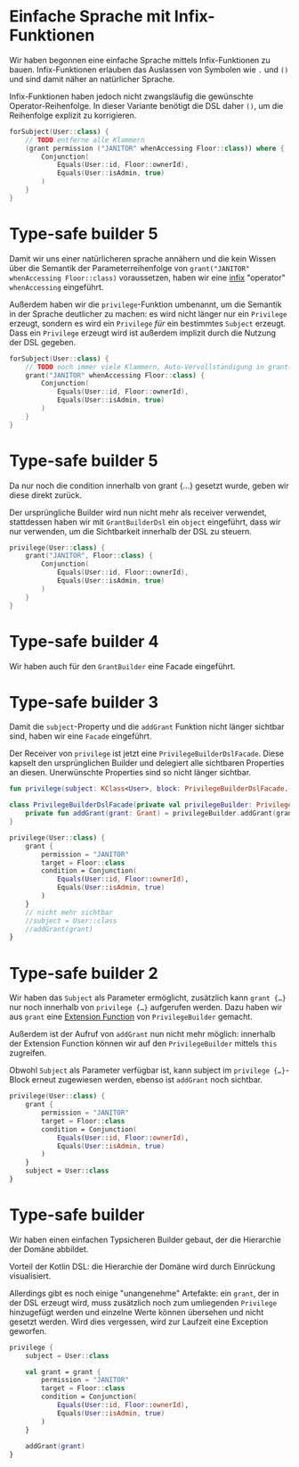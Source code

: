 # Einfache Sprache mit Infix-Funktionen

Wir haben begonnen eine einfache Sprache mittels Infix-Funktionen zu bauen. Infix-Funktionen erlauben das Auslassen von Symbolen wie `.` und `()` und sind damit näher an natürlicher Sprache.

Infix-Funktionen haben jedoch nicht zwangsläufig die gewünschte Operator-Reihenfolge. In dieser Variante benötigt die DSL daher `()`, um die Reihenfolge explizit zu korrigieren.

```kotlin
forSubject(User::class) {
    // TODO entferne alle Klammern
    (grant permission ("JANITOR" whenAccessing Floor::class)) where {
        Conjunction(
            Equals(User::id, Floor::ownerId),
            Equals(User::isAdmin, true)
        )
    }
}
```

# Type-safe builder 5

Damit wir uns einer natürlicheren sprache annähern und die kein Wissen über die Semantik der Parameterreihenfolge von `grant("JANITOR" whenAccessing Floor::class)` voraussetzen, haben wir eine [infix](https://kotlinlang.org/docs/functions.html#infix-notation) "operator" `whenAccessing` eingeführt.

Außerdem haben wir die `privilege`-Funktion umbenannt, um die Semantik in der Sprache deutlicher zu machen: es wird nicht länger nur ein `Privilege` erzeugt, sondern es wird ein `Privilege` *für* ein bestimmtes `Subject` erzeugt. Dass ein `Privilege` erzeugt wird ist außerdem implizit durch die Nutzung der DSL gegeben.

```kotlin
forSubject(User::class) {
    // TODO noch immer viele Klammern, Auto-Vervollständigung in grant(|) wenig hilfreich, nutze stattdessen nur noch Infix-Operatoren
    grant("JANITOR" whenAccessing Floor::class) {
        Conjunction(
            Equals(User::id, Floor::ownerId),
            Equals(User::isAdmin, true)
        )
    }
}
```
# Type-safe builder 5

Da nur noch die condition innerhalb von grant {…} gesetzt wurde, geben wir diese direkt zurück.

Der ursprüngliche Builder wird nun nicht mehr als receiver verwendet, stattdessen haben wir mit `GrantBuilderDsl` ein `object` eingeführt, dass wir nur verwenden, um die Sichtbarkeit innerhalb der DSL zu steuern.

```kotlin
privilege(User::class) {
    grant("JANITOR", Floor::class) {
        Conjunction(
            Equals(User::id, Floor::ownerId),
            Equals(User::isAdmin, true)
        )
    }
}
```

# Type-safe builder 4

Wir haben auch für den `GrantBuilder` eine Facade eingeführt.

# Type-safe builder 3

Damit die `subject`-Property und die `addGrant` Funktion nicht länger sichtbar sind, haben wir eine `Facade` eingeführt.

Der Receiver von `privilege` ist jetzt eine `PrivilegeBuilderDslFacade`. Diese kapselt den ursprünglichen Builder und delegiert alle sichtbaren Properties an diesen. Unerwünschte Properties sind so nicht länger sichtbar.

```kotlin
fun privilege(subject: KClass<User>, block: PrivilegeBuilderDslFacade.() -> Unit)

class PrivilegeBuilderDslFacade(private val privilegeBuilder: PrivilegeBuilder) {
    private fun addGrant(grant: Grant) = privilegeBuilder.addGrant(grant)
}
```

```kotlin
privilege(User::class) {
    grant {
        permission = "JANITOR"
        target = Floor::class
        condition = Conjunction(
            Equals(User::id, Floor::ownerId),
            Equals(User::isAdmin, true)
        )
    }
    // nicht mehr sichtbar
    //subject = User::class
    //addGrant(grant)
}
```

# Type-safe builder 2

Wir haben das `Subject` als Parameter ermöglicht, zusätzlich kann `grant {…}` nur noch innerhalb von `privilege {…}` aufgerufen werden. Dazu haben wir aus `grant` eine [Extension Function](https://kotlinlang.org/docs/extensions.html#extension-functions) von `PrivilegeBuilder` gemacht.

Außerdem ist der Aufruf von `addGrant` nun nicht mehr möglich: innerhalb der Extension Function können wir auf den `PrivilegeBuilder` mittels `this` zugreifen. 

Obwohl `Subject` als Parameter verfügbar ist, kann subject im `privilege {…}`-Block erneut zugewiesen werden, ebenso ist `addGrant` noch sichtbar.

```kotlin
privilege(User::class) {
    grant {
        permission = "JANITOR"
        target = Floor::class
        condition = Conjunction(
            Equals(User::id, Floor::ownerId),
            Equals(User::isAdmin, true)
        )
    }
    subject = User::class
}
```
# Type-safe builder

Wir haben einen einfachen Typsicheren Builder gebaut, der die Hierarchie der Domäne abbildet.

Vorteil der Kotlin DSL: die Hierarchie der Domäne wird durch Einrückung visualisiert.

Allerdings gibt es noch einige "unangenehme" Artefakte: ein `grant`, der in der DSL erzeugt wird, muss zusätzlich noch zum umliegenden `Privilege` hinzugefügt werden und einzelne Werte können übersehen und nicht gesetzt werden. Wird dies vergessen, wird zur Laufzeit eine Exception geworfen.

```kotlin
privilege {
    subject = User::class

    val grant = grant {
        permission = "JANITOR"
        target = Floor::class
        condition = Conjunction(
            Equals(User::id, Floor::ownerId),
            Equals(User::isAdmin, true)
        )
    }
    
    addGrant(grant)
}
```